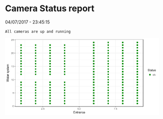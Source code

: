 Camera Status report
================
04/07/2017 - 23:45:15

    All cameras are up and running

![](camreport_files/figure-markdown_github/unnamed-chunk-2-1.png)
